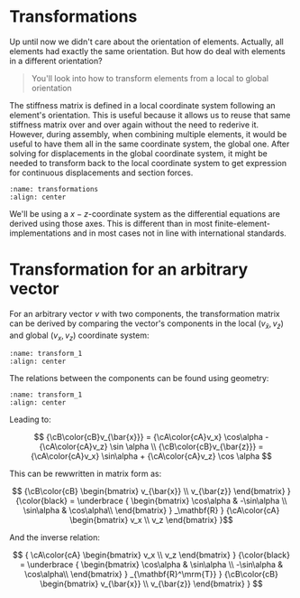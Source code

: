 # Transformations

Up until now we didn't care about the orientation of elements. Actually, all elements had exactly the same orientation. But how do deal with elements in a different orientation?

> You'll look into how to transform elements from a local to global orientation

The stiffness matrix is defined in a local coordinate system following an element's orientation. This is useful because it allows us to reuse that same stiffness matrix over and over again without the need to rederive it. However, during assembly, when combining multiple elements, it would be useful to have them all in the same coordinate system, the global one. After solving for displacements in the global coordinate system, it might be needed to transform back to the local coordinate system to get expression for continuous displacements and section forces.

```{figure} transformations.svg
:name: transformations
:align: center
```

We'll be using a $x-z$-coordinate system as the differential equations are derived using those axes. This is different than in most finite-element-implementations and in most cases not in line with international standards.

# Transformation for an arbitrary vector

For an arbitrary vector $v$ with two components, the transformation matrix can be derived by comparing the vector's components in the local ($v_{\bar x}, v_{\bar z}$) and global ($v_x,v_z$) coordinate system:

```{figure} transform_1.svg
:name: transform_1
:align: center
```

The relations between the components can be found using geometry:

```{figure} transform_2.svg
:name: transform_1
:align: center
```

Leading to:

$$
{\cB\color{cB}v_{\bar{x}}} = {\cA\color{cA}v_x} \cos\alpha - {\cA\color{cA}v_z} \sin \alpha \\
{\cB\color{cB}v_{\bar{z}}} = {\cA\color{cA}v_x} \sin\alpha + {\cA\color{cA}v_z} \cos \alpha
$$

This can be rewwritten in matrix form as:

$$ {\cB\color{cB}
      \begin{bmatrix}
	v_{\bar{x}} \\ v_{\bar{z}}
      \end{bmatrix}
      }
      {\color{black}
      =
      \underbrace
      {
	\begin{bmatrix}
	  \cos\alpha & -\sin\alpha \\ \sin\alpha & \cos\alpha\\
	\end{bmatrix}
      }
      _\mathbf{R}
      }
      {\cA\color{cA}
      \begin{bmatrix}
	v_x \\ v_z
      \end{bmatrix}
      }$$

And the inverse relation:

$$
{ \cA\color{cA}
      \begin{bmatrix}
	v_x \\ v_z
      \end{bmatrix}
      }
      {\color{black}
      =
      \underbrace
      {
	\begin{bmatrix}
	  \cos\alpha & \sin\alpha \\ -\sin\alpha & \cos\alpha\\
	\end{bmatrix}
      }
      _{\mathbf{R}^\mrm{T}}
      }
      {\cB\color{cB}
      \begin{bmatrix}
	v_{\bar{x}} \\ v_{\bar{z}}
      \end{bmatrix}
      }
$$
